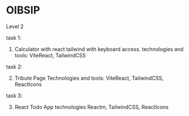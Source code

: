 # OIBSIP

Level 2

task 1:

1. Calculator with react tailwind with keyboard access.
   technologies and tools:
   ViteReact, TailwindCSS

task 2:

2. Tribute Page 
    Technologies and tools: ViteReact, TailwindCSS, ReactIcons

task 3:

3. React Todo App
   technologies Reactm, TailwindCSS, ReactIcons

